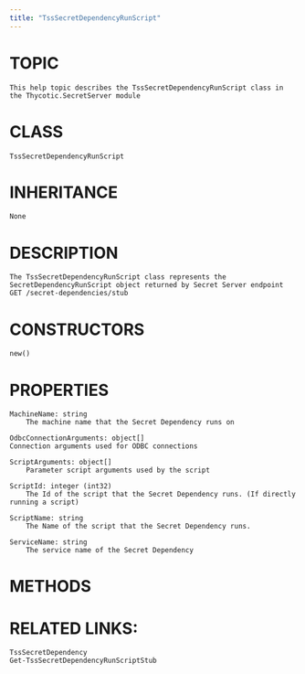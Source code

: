 ```yaml
---
title: "TssSecretDependencyRunScript"
---
```


# TOPIC
    This help topic describes the TssSecretDependencyRunScript class in the Thycotic.SecretServer module

# CLASS
    TssSecretDependencyRunScript

# INHERITANCE
    None

# DESCRIPTION
    The TssSecretDependencyRunScript class represents the SecretDependencyRunScript object returned by Secret Server endpoint GET /secret-dependencies/stub

# CONSTRUCTORS
    new()

# PROPERTIES
    MachineName: string
        The machine name that the Secret Dependency runs on

    OdbcConnectionArguments: object[]
    Connection arguments used for ODBC connections

    ScriptArguments: object[]
        Parameter script arguments used by the script

    ScriptId: integer (int32)
        The Id of the script that the Secret Dependency runs. (If directly running a script)

    ScriptName: string
        The Name of the script that the Secret Dependency runs.

    ServiceName: string
        The service name of the Secret Dependency

# METHODS

# RELATED LINKS:
    TssSecretDependency
    Get-TssSecretDependencyRunScriptStub